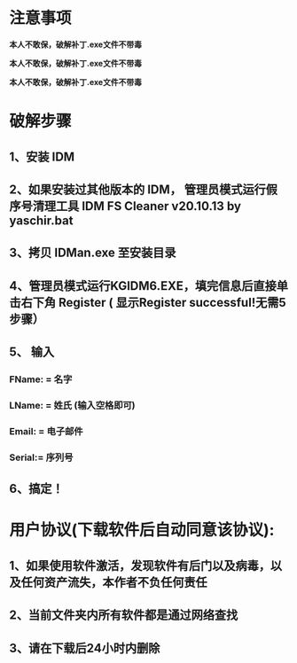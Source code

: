# 注意事项

**本人不敢保，破解补丁.exe文件不带毒**

**本人不敢保，破解补丁.exe文件不带毒**

**本人不敢保，破解补丁.exe文件不带毒**

# 破解步骤

## 1、安装 IDM

## 2、如果安装过其他版本的 IDM， 管理员模式运行假序号清理工具 IDM FS Cleaner v20.10.13 by yaschir.bat

## 3、拷贝 IDMan.exe 至安装目录

## 4、管理员模式运行KGIDM6.EXE，填完信息后直接单击右下角 Register ( 显示Register successful!无需5步骤）

## 5、 输入

### FName: = 名字

### LName: = 姓氏  (输入空格即可)

### Email: = 电子邮件

### Serial:= 序列号

## 6、搞定！

# 用户协议(下载软件后自动同意该协议):

## 1、如果使用软件激活，发现软件有后门以及病毒，以及任何资产流失，本作者不负任何责任

## 2、当前文件夹内所有软件都是通过网络查找

## 3、请在下载后24小时内删除
